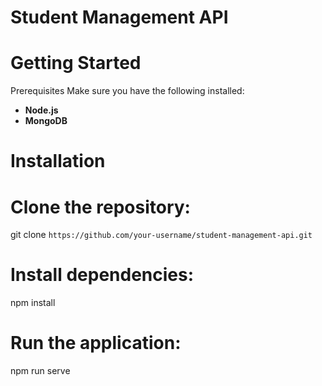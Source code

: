 # Student Management API


# Getting Started

Prerequisites
Make sure you have the following installed:

- **Node.js**
- **MongoDB**

# Installation

# Clone the repository:

git clone `https://github.com/your-username/student-management-api.git`

# Install dependencies:

 npm install

# Run the application:

 npm run serve
